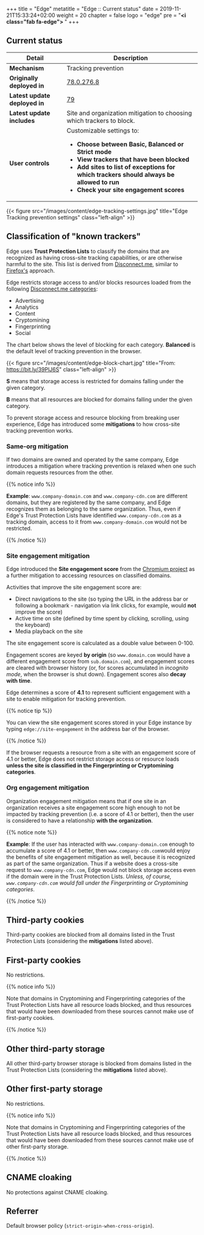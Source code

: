+++
title = "Edge"
metatitle = "Edge :: Current status"
date = 2019-11-21T15:33:24+02:00
weight = 20
chapter = false
logo = "edge"
pre = "<b><i class=\"fab fa-edge\"></i> </b>"
+++
## Current status

| Detail                          | Description                                                  |
| ----------------------------- | ------------------------------------------------------------ |
| **Mechanism**                 | Tracking prevention                                          |
| **Originally deployed in**    | [78.0.276.8](https://www.microsoftedgeinsider.com/en-us/welcome/update?channel=beta&version=78.0.276.8)                                                     |
| **Latest update deployed in** | [79](https://blogs.windows.com/msedgedev/2019/12/03/improving-tracking-prevention-microsoft-edge-79/) |
| **Latest update includes** | Site and organization mitigation to choosing which trackers to block. |
| **User controls** | Customizable settings to: <ul><li>**Choose between Basic, Balanced or Strict mode**</li><li>**View trackers that have been blocked**</li><li>**Add sites to list of exceptions for which trackers should always be allowed to run**</li><li>**Check your site engagement scores**</li></ul> |

{{< figure src="/images/content/edge-tracking-settings.jpg" title="Edge Tracking prevention settings" class="left-align" >}}

## Classification of "known trackers"

Edge uses **Trust Protection Lists** to classify the domains that are recognized as having cross-site tracking capabilities, or are otherwise harmful to the site. This list is derived from [Disconnect.me](https://disconnect.me/trackerprotection), similar to [Firefox's](/firefox/) approach.

Edge restricts storage access to and/or blocks resources loaded from the following [Disconnect.me categories](https://disconnect.me/trackerprotection#categories-of-trackers):

* Advertising
* Analytics
* Content
* Cryptomining
* Fingerprinting
* Social

The chart below shows the level of blocking for each category. **Balanced** is the default level of tracking prevention in the browser.

{{< figure src="/images/content/edge-block-chart.jpg" title="From: https://bit.ly/39PlJ6S" class="left-align" >}}

**S** means that storage access is restricted for domains falling under the given category. 

**B** means that all resources are blocked for domains falling under the given category. 

To prevent storage access and resource blocking from breaking user experience, Edge has introduced some **mitigations** to how cross-site tracking prevention works.

### Same-org mitigation

If two domains are owned and operated by the same company, Edge introduces a mitigation where tracking prevention is relaxed when one such domain requests resources from the other.

{{% notice info %}}

**Example**: `www.company-domain.com` and `www.company-cdn.com` are different domains, but they are registered by the same company, and Edge recognizes them as belonging to the same organization. Thus, even if Edge's Trust Protection Lists have identified `www.company-cdn.com` as a tracking domain, access to it from `www.company-domain.com` would not be restricted.

{{% /notice %}}

### Site engagement mitigation

Edge introduced the **Site engagement score** from the [Chromium project](https://www.chromium.org/developers/design-documents/site-engagement) as a further mitigation to accessing resources on classified domains.

Activities that improve the site engagement score are:

* Direct navigations to the site (so typing the URL in the address bar or following a bookmark - navigation via link clicks, for example, would **not** improve the score)
* Active time on site (defined by time spent by clicking, scrolling, using the keyboard)
* Media playback on the site

The site engagement score is calculated as a double value between 0-100. 

Engagement scores are keyed **by origin** (so `www.domain.com` would have a different engagement score from `sub.domain.com`), and engagement scores are cleared with browser history (or, for scores accumulated in *incognito mode*, when the browser is shut down). Engagement scores also **decay with time**.

Edge determines a score of **4.1** to represent sufficient engagement with a site to enable mitigation for tracking prevention. 

{{% notice tip %}}

You can view the site engagement scores stored in your Edge instance by typing `edge://site-engagement` in the address bar of the browser.

{{% /notice %}}

If the browser requests a resource from a site with an engagement score of 4.1 or better, Edge does not restrict storage access or resource loads **unless the site is classified in the Fingerprinting or Cryptomining categories**. 

### Org engagement mitigation

Organization engagement mitigation means that if one site in an organization receives a site engagement score high enough to not be impacted by tracking prevention (i.e. a score of 4.1 or better), then the user is considered to have a relationship **with the organization**.

{{% notice note %}}

**Example**: If the user has interacted with `www.company-domain.com` enough to accumulate a score of 4.1 or better, then `www.company-cdn.com`would enjoy the benefits of site engagement mitigation as well, because it is recognized as part of the same organization. Thus if a website does a cross-site request to `www.company-cdn.com`, Edge would not block storage access even if the domain were in the Trust Protection Lists. *Unless, of course, `www.company-cdn.com` would fall under the Fingerprinting or Cryptomining categories*. 

{{% /notice %}}

## Third-party cookies

Third-party cookies are blocked from all domains listed in the Trust Protection Lists (considering the **mitigations** listed above).

## First-party cookies

No restrictions.

{{% notice info %}}

Note that domains in Cryptomining and Fingerprinting categories of the Trust Protection Lists have all resource loads blocked, and thus resources that would have been downloaded from these sources cannot make use of first-party cookies.

{{% /notice %}}

## Other third-party storage

All other third-party browser storage is blocked from domains listed in the Trust Protection Lists (considering the **mitigations** listed above).

## Other first-party storage

No restrictions.

{{% notice info %}}

Note that domains in Cryptomining and Fingerprinting categories of the Trust Protection Lists have all resource loads blocked, and thus resources that would have been downloaded from these sources cannot make use of other first-party storage.

{{% /notice %}}

## CNAME cloaking

No protections against CNAME cloaking.

## Referrer

Default browser policy (`strict-origin-when-cross-origin`).
